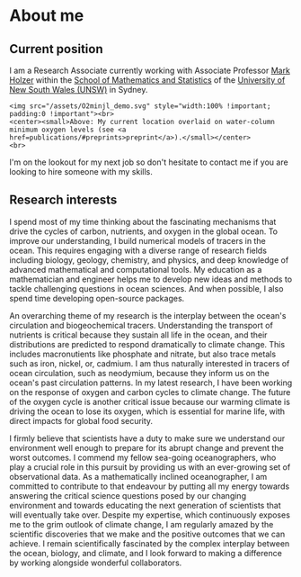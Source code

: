

# About me

<!-- @def title = "about" -->



## Current position

I am a Research Associate currently working with Associate Professor [Mark Holzer](https://web.maths.unsw.edu.au/~markholzer/) within the [School of Mathematics and Statistics](https://www.maths.unsw.edu.au/) of the [University of New South Wales (UNSW)](https://www.unsw.edu.au/) in Sydney.


~~~
<img src="/assets/O2minjl_demo.svg" style="width:100% !important; padding:0 !important"><br>
<center><small>Above: My current location overlaid on water-column minimum oxygen levels (see <a href=publications/#preprints>preprint</a>).</small></center>
<br>
~~~

I'm on the lookout for my next job so don't hesitate to contact me if you are looking to hire someone with my skills.


## Research interests

I spend most of my time thinking about the fascinating mechanisms that drive the cycles of carbon, nutrients, and oxygen in the global ocean.
To improve our understanding, I build numerical models of tracers in the ocean.
This requires engaging with a diverse range of research fields including biology, geology, chemistry, and physics, and deep knowledge of advanced mathematical and computational tools.
My education as a mathematician and engineer helps me to develop new ideas and methods to tackle challenging questions in ocean sciences.
And when possible, I also spend time developing open-source packages.


An overarching theme of my research is the interplay between the ocean's circulation and biogeochemical tracers.
Understanding the transport of nutrients is critical because they sustain all life in the ocean, and their distributions are predicted to respond dramatically to climate change.
This includes macronutients like phosphate and nitrate, but also trace metals such as iron, nickel, or, cadmium.
I am thus naturally interested in tracers of ocean circulation, such as neodymium, because they inform us on the ocean's past circulation patterns.
In my latest research, I have been working on the response of oxygen and carbon cycles to climate change.
The future of the oxygen cycle is another critical issue because our warming climate is driving the ocean to lose its oxygen, which is essential for marine life, with direct impacts for global food security.


I firmly believe that scientists have a duty to make sure we understand our environment well enough to prepare for its abrupt change and prevent the worst outcomes.
I commend my fellow sea-going oceanographers, who play a crucial role in this pursuit by providing us with an ever-growing set of observational data.
As a mathematically inclined oceanographer, I am committed to contribute to that endeavour by putting all my energy towards answering the critical science questions posed by our changing environment and towards educating the next generation of scientists that will eventually take over.
Despite my expertise, which continuously exposes me to the grim outlook of climate change, I am regularly amazed by the scientific discoveries that we make and the positive outcomes that we can achieve.
I remain scientifically fascinated by the complex interplay between the ocean, biology, and climate, and I look forward to making a difference by working alongside wonderful collaborators.




<!--

My current focus is understanding the mechanisms of the response of the global ocean's carbon and oxygen cycles to climate change using innovative tools and diagnostics (see my latest [preprints](publications/#preprints) and this [Ocean Sciences talk]()).


My work broadly encompasses anything related to marine biogeochemical cycles and ocean tracers.
This requires a bit of mathematics, physics, biology, chemistry, and computer science (see [my publications](#publications), my [ORCID](https://orcid.org/0000-0002-3838-5976), or [Google Scholar](https://scholar.google.com/citations?user=yQb2Pm4AAAAJ)).

To help with my research, I develop and contribute to open-source packages, mostly in Julia and MATLAB.
This includes [AIBECS.jl](https://github.com/briochemc/AIBECS.jl), a Julia package that I developed for researchers, teachers, and students to easily simulate ocean tracers.
See [my GitHub](https://github.com/briochemc) for open-source software contributions.

 -->

